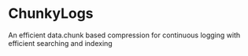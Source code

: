 # ChunkyLogs
An efficient data.chunk based compression for continuous logging with efficient searching and indexing
